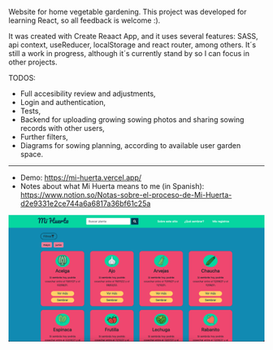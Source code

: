 Website for home vegetable gardening. This project was developed for learning React, so all feedback is welcome :).

It was created with Create Reaact App, and it uses several features: SASS, api context, useReducer, localStorage and react router, among others. It´s still a work in progress, although it´s currently stand by so I can focus in other projects.

TODOS:
 - Full accesibility review and adjustments,
 - Login and authentication,
 - Tests,
 - Backend for uploading growing sowing photos and sharing sowing records with other users,
 - Further filters,
 - Diagrams for sowing planning, according to available user garden space. 
 
 -----

* Demo: https://mi-huerta.vercel.app/
* Notes about what Mi Huerta means to me (in Spanish): https://www.notion.so/Notas-sobre-el-proceso-de-Mi-Huerta-d2e9331e2ce744a6a6817a36bf61c25a

![Desktop vew of State page](public/demo-imgs/desktop-view-StartPage.png)

